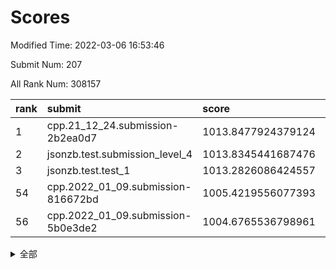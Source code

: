 # Scores

Modified Time: 2022-03-06 16:53:46

Submit Num: 207

All Rank Num: 308157

| rank |               submit               |       score        |       sigma        | pk_num |
| :--- | :--------------------------------- | :----------------- | :----------------- | :----- |
| 1    | cpp.21_12_24.submission-2b2ea0d7   | 1013.8477924379124 | 0.7952526111807137 | 5957   |
| 2    | jsonzb.test.submission_level_4     | 1013.8345441687476 | 0.7953901716686879 | 5951   |
| 3    | jsonzb.test.test_1                 | 1013.2826086424557 | 0.8338496604772646 | 5953   |
| 54   | cpp.2022_01_09.submission-816672bd | 1005.4219556077393 | 0.7194249157840916 | 5958   |
| 56   | cpp.2022_01_09.submission-5b0e3de2 | 1004.6765536798961 | 0.7238722971451146 | 5959   |


<details>
<summary>全部</summary>

| rank |                 submit                 |       score        |       sigma        | pk_num |
| :--- | :------------------------------------- | :----------------- | :----------------- | :----- |
| 1    | cpp.21_12_24.submission-2b2ea0d7       | 1013.8477924379124 | 0.7952526111807137 | 5957   |
| 2    | jsonzb.test.submission_level_4         | 1013.8345441687476 | 0.7953901716686879 | 5951   |
| 3    | jsonzb.test.test_1                     | 1013.2826086424557 | 0.8338496604772646 | 5953   |
| 4    | gobigger.level_3.submission_level_3_22 | 1011.9442561305652 | 0.7662514688461702 | 5951   |
| 5    | gobigger.level_3.submission_level_3_32 | 1011.5478464626074 | 0.779413569433755  | 5958   |
| 6    | gobigger.level_3.submission_level_3_27 | 1011.5160648106566 | 0.7737019402034517 | 5950   |
| 7    | gobigger.level_3.submission_level_3_38 | 1011.1418821913412 | 0.7684012985601507 | 5954   |
| 8    | gobigger.level_3.submission_level_3_6  | 1010.764323431243  | 0.7649665386402821 | 5953   |
| 9    | gobigger.level_3.submission_level_3_10 | 1010.7006971273019 | 0.7684465871249377 | 5953   |
| 10   | gobigger.level_3.submission_level_3_48 | 1010.5791256446716 | 0.8060737560966307 | 5952   |
| 11   | gobigger.level_3.submission_level_3_29 | 1010.4805001059822 | 0.7618353655873578 | 5954   |
| 12   | gobigger.level_3.submission_level_3_31 | 1010.4095257359198 | 0.7579955701776695 | 5955   |
| 13   | gobigger.level_3.submission_level_3_45 | 1010.3905355699765 | 0.7739126483749293 | 5958   |
| 14   | gobigger.level_3.submission_level_3_19 | 1010.3805212485987 | 0.7662484708300145 | 5955   |
| 15   | gobigger.level_3.submission_level_3_21 | 1010.3026763325984 | 0.7473834799532654 | 5949   |
| 16   | gobigger.level_3.submission_level_3_12 | 1010.2779855705886 | 0.7508813344702079 | 5951   |
| 17   | gobigger.level_3.submission_level_3_1  | 1010.2609188382252 | 0.7791487253102936 | 5957   |
| 18   | gobigger.level_3.submission_level_3_9  | 1010.2588975857063 | 0.765616702858514  | 5954   |
| 19   | gobigger.level_3.submission_level_3_44 | 1010.1844493193522 | 0.7708255859474963 | 5954   |
| 20   | gobigger.level_3.submission_level_3_28 | 1010.1732170815967 | 0.7808467520603919 | 5959   |
| 21   | gobigger.level_3.submission_level_3_46 | 1010.1675985092687 | 0.7422140205417587 | 5957   |
| 22   | gobigger.level_3.submission_level_3_4  | 1010.1114002092914 | 0.752296379076824  | 5957   |
| 23   | gobigger.level_3.submission_level_3_26 | 1010.0360369706166 | 0.7674440743368228 | 5952   |
| 24   | gobigger.level_3.submission_level_3_23 | 1009.9610987672443 | 0.7616197272294972 | 5952   |
| 25   | gobigger.level_3.submission_level_3_16 | 1009.8742752483671 | 0.7863466604636844 | 5956   |
| 26   | gobigger.level_3.submission_level_3_7  | 1009.8320749251532 | 0.7697699167752675 | 5956   |
| 27   | gobigger.level_3.submission_level_3_0  | 1009.8302317392843 | 0.7500572550876902 | 5950   |
| 28   | gobigger.level_3.submission_level_3_13 | 1009.821343218667  | 0.747726567447497  | 5953   |
| 29   | gobigger.level_3.submission_level_3_39 | 1009.8124821035739 | 0.7479966276349859 | 5955   |
| 30   | gobigger.level_3.submission_level_3_42 | 1009.7227620977812 | 0.7433397067098187 | 5955   |
| 31   | gobigger.level_3.submission_level_3_25 | 1009.7118603621384 | 0.781706705711416  | 5954   |
| 32   | gobigger.level_3.submission_level_3_17 | 1009.679740253568  | 0.746124077623504  | 5955   |
| 33   | gobigger.level_3.submission_level_3_43 | 1009.6495113506234 | 0.7622763486352736 | 5958   |
| 34   | gobigger.level_3.submission_level_3_18 | 1009.6352225230806 | 0.7539621984146957 | 5956   |
| 35   | gobigger.level_3.submission_level_3_37 | 1009.568353138811  | 0.7468119889873921 | 5953   |
| 36   | gobigger.level_3.submission_level_3_30 | 1009.5580039344741 | 0.7645631112455369 | 5957   |
| 37   | gobigger.level_3.submission_level_3_20 | 1009.5169131799665 | 0.7406597559342366 | 5956   |
| 38   | gobigger.level_3.submission_level_3_33 | 1009.500249917846  | 0.7677675460174469 | 5957   |
| 39   | gobigger.level_3.submission_level_3_14 | 1009.4875289676178 | 0.7459856190164951 | 5955   |
| 40   | gobigger.level_3.submission_level_3_35 | 1009.4854647166942 | 0.7537667102119765 | 5960   |
| 41   | gobigger.level_3.submission_level_3_2  | 1009.461059524067  | 0.7522305293035078 | 5959   |
| 42   | gobigger.level_3.submission_level_3_47 | 1009.3949709261248 | 0.7414829151001862 | 5955   |
| 43   | gobigger.level_3.submission_level_3_40 | 1009.2764748090812 | 0.7482376833751297 | 5952   |
| 44   | gobigger.level_3.submission_level_3_8  | 1009.2582754034806 | 0.749127115676996  | 5955   |
| 45   | gobigger.level_3.submission_level_3_11 | 1009.0285320624272 | 0.7538146472561887 | 5959   |
| 46   | gobigger.level_3.submission_level_3_49 | 1009.0130948644826 | 0.7580854890995903 | 5955   |
| 47   | gobigger.level_3.submission_level_3_15 | 1009.0029421243622 | 0.743988587027213  | 5956   |
| 48   | gobigger.level_3.submission_level_3_34 | 1008.9886044044952 | 0.7626651978734107 | 5951   |
| 49   | gobigger.level_3.submission_level_3_5  | 1008.8405616325539 | 0.7340265467575395 | 5955   |
| 50   | gobigger.level_3.submission_level_3_24 | 1008.6027133085088 | 0.7211570768316732 | 5959   |
| 51   | gobigger.level_3.submission_level_3_36 | 1008.5637194290344 | 0.7313810626622622 | 5957   |
| 52   | gobigger.level_3.submission_level_3_41 | 1008.4515537012522 | 0.7439219334578677 | 5955   |
| 53   | gobigger.level_3.submission_level_3_3  | 1007.2286482129742 | 0.7211001841389006 | 5954   |
| 54   | cpp.2022_01_09.submission-816672bd     | 1005.4219556077393 | 0.7194249157840916 | 5958   |
| 55   | gobigger.level_1.submission_level_1_24 | 1004.7337505762911 | 0.725692607624696  | 5959   |
| 56   | cpp.2022_01_09.submission-5b0e3de2     | 1004.6765536798961 | 0.7238722971451146 | 5959   |
| 57   | gobigger.level_1.submission_level_1_10 | 1004.5663761864117 | 0.7302735580239907 | 5962   |
| 58   | gobigger.level_1.submission_level_1_4  | 1004.5140536068931 | 0.7323506478349071 | 5950   |
| 59   | gobigger.level_1.submission_level_1_27 | 1004.2188804311022 | 0.7161926830475804 | 5958   |
| 60   | gobigger.level_1.submission_level_1_14 | 1004.1313516180608 | 0.7141981931298077 | 5954   |
| 61   | gobigger.level_1.submission_level_1_7  | 1003.9802911301693 | 0.7096687249291166 | 5951   |
| 62   | gobigger.level_1.submission_level_1_28 | 1003.9802192494234 | 0.7114127520750174 | 5960   |
| 63   | gobigger.level_1.submission_level_1_5  | 1003.9757688617016 | 0.7173130793252943 | 5963   |
| 64   | gobigger.level_1.submission_level_1_37 | 1003.923504341504  | 0.7144503033645426 | 5952   |
| 65   | gobigger.level_1.submission_level_1_36 | 1003.8767546187863 | 0.7241583677380081 | 5955   |
| 66   | gobigger.level_1.submission_level_1_15 | 1003.7949101476637 | 0.71773491697075   | 5955   |
| 67   | gobigger.level_1.submission_level_1_41 | 1003.7780443425336 | 0.7125862696359856 | 5955   |
| 68   | gobigger.level_1.submission_level_1_47 | 1003.7583906980626 | 0.7215904316376758 | 5952   |
| 69   | gobigger.level_1.submission_level_1_43 | 1003.747516816794  | 0.7278580827916317 | 5953   |
| 70   | gobigger.level_1.submission_level_1_17 | 1003.7011800482094 | 0.7061339911568187 | 5950   |
| 71   | gobigger.level_1.submission_level_1_46 | 1003.6933360681237 | 0.7080999166389607 | 5954   |
| 72   | gobigger.level_1.submission_level_1_12 | 1003.6789236840536 | 0.7243353269682951 | 5957   |
| 73   | gobigger.level_1.submission_level_1_0  | 1003.6442804599102 | 0.7043989926287941 | 5950   |
| 74   | gobigger.level_1.submission_level_1_44 | 1003.574677239131  | 0.7207331259445944 | 5952   |
| 75   | gobigger.level_1.submission_level_1_16 | 1003.4380906309495 | 0.7226727723577628 | 5953   |
| 76   | gobigger.level_1.submission_level_1_34 | 1003.4379057105351 | 0.7144973681143343 | 5956   |
| 77   | gobigger.level_1.submission_level_1_39 | 1003.4279507265643 | 0.7169599638939532 | 5953   |
| 78   | gobigger.level_1.submission_level_1_6  | 1003.3325891960118 | 0.7272462263835364 | 5958   |
| 79   | gobigger.level_1.submission_level_1_9  | 1003.32606180625   | 0.7161224085132064 | 5949   |
| 80   | gobigger.level_1.submission_level_1_2  | 1003.3010677750523 | 0.7115918943501632 | 5959   |
| 81   | gobigger.level_1.submission_level_1_19 | 1003.2945524698893 | 0.7091255928108193 | 5961   |
| 82   | gobigger.level_1.submission_level_1_8  | 1003.2479996050142 | 0.7223523071387408 | 5954   |
| 83   | gobigger.level_1.submission_level_1_13 | 1003.1356639971613 | 0.7114751833881148 | 5949   |
| 84   | gobigger.level_1.submission_level_1_40 | 1003.0644381729182 | 0.7323222781068555 | 5952   |
| 85   | gobigger.level_1.submission_level_1_30 | 1003.0437778667998 | 0.7255414844642731 | 5958   |
| 86   | gobigger.level_1.submission_level_1_3  | 1003.0396128046932 | 0.707771884025376  | 5956   |
| 87   | gobigger.level_1.submission_level_1_35 | 1003.0275407691526 | 0.7214255921786095 | 5951   |
| 88   | gobigger.level_1.submission_level_1_49 | 1002.9948336984104 | 0.7041222002633675 | 5953   |
| 89   | gobigger.level_1.submission_level_1_20 | 1002.9669037578285 | 0.7150751211131567 | 5948   |
| 90   | gobigger.level_1.submission_level_1_32 | 1002.9604227725829 | 0.7220294780023329 | 5958   |
| 91   | gobigger.level_1.submission_level_1_21 | 1002.8953409253311 | 0.7133553347830122 | 5957   |
| 92   | gobigger.level_1.submission_level_1_48 | 1002.8912096584505 | 0.7114984031392529 | 5954   |
| 93   | gobigger.level_1.submission_level_1_26 | 1002.8379528807687 | 0.7157526502627547 | 5956   |
| 94   | gobigger.level_1.submission_level_1_25 | 1002.727866942117  | 0.7213976660746824 | 5956   |
| 95   | gobigger.level_1.submission_level_1_45 | 1002.7239188018019 | 0.7153204252394566 | 5952   |
| 96   | gobigger.level_1.submission_level_1_11 | 1002.6919659994487 | 0.7106140429393886 | 5957   |
| 97   | gobigger.level_1.submission_level_1_18 | 1002.6310388418943 | 0.7143785998979099 | 5950   |
| 98   | gobigger.level_1.submission_level_1_33 | 1002.5862342953394 | 0.7201796949730153 | 5952   |
| 99   | gobigger.level_1.submission_level_1_31 | 1002.5695141414072 | 0.7125756137196868 | 5957   |
| 100  | gobigger.level_1.submission_level_1_42 | 1002.5547808173258 | 0.7025280910819726 | 5954   |
| 101  | gobigger.level_1.submission_level_1_38 | 1002.4667621088294 | 0.7216282476140838 | 5955   |
| 102  | gobigger.level_1.submission_level_1_22 | 1002.3987436418573 | 0.6999616871293474 | 5953   |
| 103  | gobigger.level_1.submission_level_1_29 | 1002.1732951434667 | 0.7093353146068571 | 5957   |
| 104  | gobigger.level_1.submission_level_1_1  | 1002.0584551684516 | 0.705609443708798  | 5951   |
| 105  | gobigger.level_1.submission_level_1_23 | 1002.0575781961006 | 0.7029179967028581 | 5951   |
| 106  | gobigger.random.submission_random_4    | 997.814798792368   | 0.7066566339937382 | 5955   |
| 107  | gobigger.random.submission_random_28   | 997.4884220258156  | 0.7011048759450962 | 5962   |
| 108  | gobigger.random.submission_random_1    | 997.1252765041277  | 0.6981456816357507 | 5961   |
| 109  | gobigger.random.submission_random_42   | 997.0192248531176  | 0.7056446125968177 | 5950   |
| 110  | gobigger.random.submission_random_39   | 996.9784487539861  | 0.7069601705885691 | 5951   |
| 111  | gobigger.random.submission_random_23   | 996.8676620004873  | 0.7148008895517265 | 5952   |
| 112  | gobigger.random.submission_random_49   | 996.8012665426272  | 0.7035646916200592 | 5956   |
| 113  | gobigger.random.submission_random_34   | 996.7046385498998  | 0.7053647401228504 | 5957   |
| 114  | gobigger.random.submission_random_21   | 996.6581389924326  | 0.7179805108424244 | 5956   |
| 115  | gobigger.random.submission_random_20   | 996.5758409100398  | 0.7031762141731035 | 5957   |
| 116  | gobigger.random.submission_random_40   | 996.5252412446317  | 0.7199583178751031 | 5954   |
| 117  | gobigger.random.submission_random_44   | 996.517417294786   | 0.7060503866833784 | 5952   |
| 118  | gobigger.random.submission_random_29   | 996.4825302659407  | 0.7137340327911383 | 5955   |
| 119  | gobigger.random.submission_random_46   | 996.455811583366   | 0.7089628473772491 | 5957   |
| 120  | gobigger.random.submission_random_13   | 996.4512572358565  | 0.7147072655707402 | 5957   |
| 121  | gobigger.random.submission_random_15   | 996.4483875620004  | 0.7033568264863753 | 5954   |
| 122  | gobigger.random.submission_random_12   | 996.350069275176   | 0.7119133848242422 | 5958   |
| 123  | gobigger.random.submission_random_6    | 996.3249513522331  | 0.7208649386457886 | 5960   |
| 124  | gobigger.random.submission_random_38   | 996.317883277168   | 0.7013409368863307 | 5952   |
| 125  | gobigger.random.submission_random_43   | 996.2226915481561  | 0.7142942016104075 | 5955   |
| 126  | gobigger.random.submission_random_36   | 996.2085677354783  | 0.7102254465386464 | 5954   |
| 127  | gobigger.random.submission_random_33   | 996.0957050239451  | 0.7004578113973685 | 5950   |
| 128  | gobigger.random.submission_random_32   | 996.0867793119922  | 0.7158376238690127 | 5952   |
| 129  | gobigger.random.submission_random_7    | 996.0426422729006  | 0.7047673738673801 | 5957   |
| 130  | gobigger.random.submission_random_19   | 995.9904460280403  | 0.7242768849521158 | 5955   |
| 131  | gobigger.random.submission_random_35   | 995.8799123375409  | 0.7067222996833059 | 5955   |
| 132  | gobigger.random.submission_random_48   | 995.8517979089053  | 0.7143256695357043 | 5953   |
| 133  | gobigger.random.submission_random_3    | 995.8484570203398  | 0.7281156743006743 | 5959   |
| 134  | gobigger.random.submission_random_41   | 995.8322942588841  | 0.7132929465307397 | 5958   |
| 135  | gobigger.random.submission_random_10   | 995.807590524648   | 0.7159400210354243 | 5952   |
| 136  | gobigger.random.submission_random_9    | 995.7984445400027  | 0.7022992829829674 | 5956   |
| 137  | gobigger.random.submission_random_22   | 995.7816140928825  | 0.7106298890676942 | 5954   |
| 138  | gobigger.random.submission_random_24   | 995.7776565307475  | 0.7168089669960203 | 5957   |
| 139  | gobigger.random.submission_random_0    | 995.7263591937697  | 0.7119791690162708 | 5952   |
| 140  | gobigger.random.submission_random_45   | 995.7055261712211  | 0.729647427580483  | 5955   |
| 141  | gobigger.random.submission_random_14   | 995.6948501486535  | 0.7167338202579673 | 5956   |
| 142  | gobigger.random.submission_random_26   | 995.658053363617   | 0.7074251408607986 | 5960   |
| 143  | gobigger.random.submission_random_8    | 995.633271294446   | 0.7144635801824121 | 5956   |
| 144  | gobigger.random.submission_random_2    | 995.5084096742758  | 0.7133299049014535 | 5956   |
| 145  | gobigger.random.submission_random_47   | 995.4317711102619  | 0.710708721194078  | 5955   |
| 146  | gobigger.random.submission_random_11   | 995.3536520032646  | 0.717505663299409  | 5953   |
| 147  | gobigger.random.submission_random_16   | 995.3295303633416  | 0.7114237912960333 | 5961   |
| 148  | gobigger.random.submission_random_37   | 995.2046374909723  | 0.7065673354376663 | 5951   |
| 149  | gobigger.random.submission_random_25   | 995.1900968087954  | 0.7111902921545177 | 5952   |
| 150  | gobigger.random.submission_random_27   | 995.1801574775557  | 0.715507614177857  | 5954   |
| 151  | gobigger.random.submission_random_18   | 995.1148185243027  | 0.7109320482939812 | 5954   |
| 152  | gobigger.random.submission_random_31   | 994.8789775753363  | 0.7274006405985014 | 5955   |
| 153  | gobigger.random.submission_random_30   | 994.5982647102298  | 0.711908800790962  | 5956   |
| 154  | gobigger.random.submission_random_5    | 994.5428511514951  | 0.730384267649424  | 5954   |
| 155  | gobigger.random.submission_random_17   | 994.4962767996504  | 0.7150389594699919 | 5957   |
| 156  | gobigger.level_2.submission_level_2_12 | 994.1247010731126  | 0.7251894854893047 | 5956   |
| 157  | gobigger.level_2.submission_level_2_23 | 993.8316289684412  | 0.7402013147863445 | 5956   |
| 158  | gobigger.level_2.submission_level_2_3  | 993.3936832775036  | 0.7385244417133271 | 5956   |
| 159  | gobigger.level_2.submission_level_2_22 | 993.3834543852778  | 0.7363403933300368 | 5947   |
| 160  | gobigger.level_2.submission_level_2_41 | 993.2698431969263  | 0.7443333931326477 | 5954   |
| 161  | gobigger.level_2.submission_level_2_14 | 993.2576141682894  | 0.7543869232804739 | 5955   |
| 162  | gobigger.level_2.submission_level_2_39 | 993.2544436511151  | 0.7266250506901105 | 5956   |
| 163  | gobigger.level_2.submission_level_2_8  | 993.2010176563027  | 0.7425157222320247 | 5951   |
| 164  | gobigger.level_2.submission_level_2_44 | 993.0330390588634  | 0.7339391434114123 | 5951   |
| 165  | gobigger.level_2.submission_level_2_7  | 993.0027530493636  | 0.7538521742697715 | 5955   |
| 166  | gobigger.level_2.submission_level_2_1  | 992.8802524190753  | 0.7500326741700111 | 5955   |
| 167  | gobigger.level_2.submission_level_2_6  | 992.8077212537278  | 0.7327532519058573 | 5959   |
| 168  | gobigger.level_2.submission_level_2_30 | 992.7496427474556  | 0.7586362625231405 | 5950   |
| 169  | gobigger.level_2.submission_level_2_42 | 992.7007725210033  | 0.7409277439587719 | 5957   |
| 170  | gobigger.level_2.submission_level_2_36 | 992.6920790391691  | 0.7451877905183838 | 5958   |
| 171  | gobigger.level_2.submission_level_2_2  | 992.5763732907334  | 0.7328209422738965 | 5952   |
| 172  | gobigger.level_2.submission_level_2_21 | 992.4894780139817  | 0.7495861488293016 | 5953   |
| 173  | gobigger.level_2.submission_level_2_19 | 992.4783859866874  | 0.7356248910624905 | 5952   |
| 174  | gobigger.level_2.submission_level_2_20 | 992.428702915018   | 0.7421360918687658 | 5954   |
| 175  | gobigger.level_2.submission_level_2_24 | 992.4092768467475  | 0.7280656670998972 | 5949   |
| 176  | gobigger.level_2.submission_level_2_26 | 992.2747772688272  | 0.7558267665633732 | 5955   |
| 177  | gobigger.level_2.submission_level_2_40 | 992.2147846532455  | 0.7497745078872027 | 5958   |
| 178  | gobigger.level_2.submission_level_2_11 | 992.2019903759854  | 0.736528225528376  | 5953   |
| 179  | gobigger.level_2.submission_level_2_31 | 992.0963663376301  | 0.7640949000926491 | 5955   |
| 180  | gobigger.level_2.submission_level_2_9  | 992.092055593773   | 0.7362402000049231 | 5954   |
| 181  | gobigger.level_2.submission_level_2_49 | 992.0802848619473  | 0.7469727277939319 | 5959   |
| 182  | gobigger.level_2.submission_level_2_15 | 992.0568968987534  | 0.7744111744098733 | 5953   |
| 183  | gobigger.level_2.submission_level_2_25 | 991.9384376963401  | 0.7749127676341732 | 5952   |
| 184  | gobigger.level_2.submission_level_2_47 | 991.9364471798092  | 0.7489276629190371 | 5956   |
| 185  | gobigger.level_2.submission_level_2_18 | 991.922419455853   | 0.7700930607090501 | 5956   |
| 186  | gobigger.level_2.submission_level_2_37 | 991.9071713839818  | 0.739914280040331  | 5954   |
| 187  | gobigger.level_2.submission_level_2_4  | 991.8879265844681  | 0.7405987668115142 | 5955   |
| 188  | gobigger.level_2.submission_level_2_13 | 991.8445989275361  | 0.7450752967402098 | 5958   |
| 189  | gobigger.level_2.submission_level_2_33 | 991.8254184425614  | 0.7627182511763244 | 5956   |
| 190  | gobigger.level_2.submission_level_2_10 | 991.8203399741591  | 0.7623280837782174 | 5956   |
| 191  | gobigger.level_2.submission_level_2_29 | 991.8153590409703  | 0.7417405771751661 | 5955   |
| 192  | gobigger.level_2.submission_level_2_27 | 991.7135435190905  | 0.7367901860063584 | 5953   |
| 193  | gobigger.level_2.submission_level_2_0  | 991.6852986779854  | 0.7546056943507965 | 5951   |
| 194  | gobigger.level_2.submission_level_2_5  | 991.6577032915454  | 0.7484987869028595 | 5952   |
| 195  | gobigger.level_2.submission_level_2_46 | 991.489940048173   | 0.7687323998491725 | 5956   |
| 196  | gobigger.level_2.submission_level_2_45 | 991.4653489274873  | 0.7467857679925995 | 5952   |
| 197  | gobigger.level_2.submission_level_2_17 | 991.4494769192399  | 0.7410817126828901 | 5952   |
| 198  | gobigger.level_2.submission_level_2_34 | 991.4421745162648  | 0.7562981815607548 | 5954   |
| 199  | gobigger.level_2.submission_level_2_38 | 991.3457236768664  | 0.7623203702809406 | 5954   |
| 200  | gobigger.level_2.submission_level_2_16 | 991.0735743208409  | 0.7724119981174196 | 5955   |
| 201  | gobigger.level_2.submission_level_2_48 | 990.8181504825283  | 0.7425235899859061 | 5951   |
| 202  | gobigger.level_2.submission_level_2_32 | 990.6266657964645  | 0.7746739923109793 | 5959   |
| 203  | gobigger.level_2.submission_level_2_43 | 990.6024746111962  | 0.7701200070807174 | 5954   |
| 204  | gobigger.level_2.submission_level_2_28 | 990.2657133427089  | 0.7594136455040804 | 5951   |
| 205  | gobigger.level_2.submission_level_2_35 | 990.2476280179238  | 0.7425309318555694 | 5955   |
| 206  | gobigger.none.submission_none_0        | 976.2232452838775  | 1.4319169864201848 | 5959   |
| 207  | gobigger.none.submission_none_1        | 975.9774246500999  | 1.404992114589774  | 5959   |

</details>